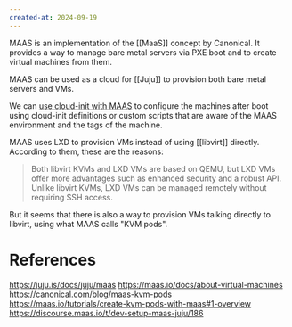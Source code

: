 ```yaml
---
created-at: 2024-09-19
---
```


MAAS is an implementation of the [[MaaS]] concept by Canonical. It provides a way to manage bare metal servers via PXE boot and to create virtual machines from them. 

MAAS can be used as a cloud for [[Juju]] to provision both bare metal servers and VMs.

We can [use cloud-init with MAAS](https://maas.io/docs/how-to-use-cloud-init-with-maas) to configure the machines after boot using cloud-init definitions or custom scripts that are aware of the MAAS environment and the tags of the machine.

MAAS uses LXD to provision VMs instead of using [[libvirt]] directly. According to them, these are the reasons:

> Both libvirt KVMs and LXD VMs are based on QEMU, but LXD VMs offer more advantages such as enhanced security and a robust API. Unlike libvirt KVMs, LXD VMs can be managed remotely without requiring SSH access.

But it seems that there is also a way to provision VMs talking directly to libvirt, using what MAAS calls "KVM pods".

# References

https://juju.is/docs/juju/maas
https://maas.io/docs/about-virtual-machines
https://canonical.com/blog/maas-kvm-pods
https://maas.io/tutorials/create-kvm-pods-with-maas#1-overview
https://discourse.maas.io/t/dev-setup-maas-juju/186
